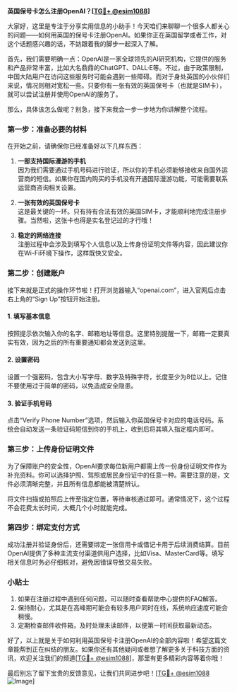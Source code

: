 **英国保号卡怎么注册OpenAI？[[TG💪+ @esim1088](https://t.me/s/esim1088)]**

大家好，这里是专注于分享实用信息的小助手！今天咱们来聊聊一个很多人都关心的问题——如何用英国的保号卡注册OpenAI。如果你正在英国留学或者工作，对这个话题感兴趣的话，不妨跟着我的脚步一起深入了解。

首先，我们需要明确一点：OpenAI是一家全球领先的AI研究机构，它提供的服务和产品非常丰富，比如大名鼎鼎的ChatGPT、DALL·E等。不过，由于政策限制，中国大陆用户在访问这些服务时可能会遇到一些障碍。而对于身处英国的小伙伴们来说，情况则相对宽松一些。只要你有一张有效的英国保号卡（也就是SIM卡），就可以尝试注册并使用OpenAI的服务了。

那么，具体该怎么做呢？别急，接下来我会一步一步地为你讲解整个流程。

### 第一步：准备必要的材料

在开始之前，请确保你已经准备好以下几样东西：

1. **一部支持国际漫游的手机**  
   因为我们需要通过手机号码进行验证，所以你的手机必须能够接收来自国外运营商的短信。如果你在国内购买的手机没有开通国际漫游功能，可能需要联系运营商咨询相关设置。

2. **一张有效的英国保号卡**  
   这是最关键的一环。只有持有合法有效的英国SIM卡，才能顺利地完成注册步骤。当然啦，这张卡也得是实名登记过的才行哦！

3. **稳定的网络连接**  
   注册过程中会涉及到填写个人信息以及上传身份证明文件等内容，因此建议你在Wi-Fi环境下操作，这样既快又安全。

### 第二步：创建账户

接下来就是正式的操作环节啦！打开浏览器输入“openai.com”，进入官网后点击右上角的“Sign Up”按钮开始注册。

#### 1. 填写基本信息
按照提示依次输入你的名字、邮箱地址等信息。这里特别提醒一下，邮箱一定要真实有效，因为之后的所有重要通知都会发送到这里。

#### 2. 设置密码
设置一个强密码，包含大小写字母、数字及特殊字符，长度至少为8位以上。记住不要使用过于简单的密码，以免造成安全隐患。

#### 3. 验证手机号码
点击“Verify Phone Number”选项，然后输入你英国保号卡对应的电话号码。系统会自动发送一条验证码短信到你的手机上，收到后将其填入指定框内即可。

### 第三步：上传身份证明文件

为了保障账户的安全性，OpenAI要求每位新用户都需上传一份身份证明文件作为补充资料。你可以选择护照、驾照或居民身份证中的任意一种。需要注意的是，文件必须清晰完整，并且所有信息都能被清楚辨认。

将文件扫描或拍照后上传至指定位置，等待审核通过即可。通常情况下，这个过程不会花费太长时间，大概几个小时就能完成。

### 第四步：绑定支付方式

成功注册并验证身份后，还需要绑定一张信用卡或借记卡用于后续消费结算。目前OpenAI提供了多种主流支付渠道供用户选择，比如Visa、MasterCard等。填写相关信息时务必仔细核对，避免因错误导致交易失败。

### 小贴士

1. 如果在注册过程中遇到任何问题，可以随时查看帮助中心提供的FAQ解答。
2. 保持耐心，尤其是在高峰期可能会有较多用户同时在线，系统响应速度可能会稍慢。
3. 定期检查邮件收件箱，及时处理未读邮件，以便第一时间获取最新动态。

好了，以上就是关于如何利用英国保号卡注册OpenAI的全部内容啦！希望这篇文章能帮到正在纠结的朋友。如果你还有其他疑问或者想了解更多关于科技方面的资讯，欢迎关注我们的频道[[TG💪+ @esim1088](https://t.me/s/esim1088)]，那里有更多精彩内容等着你哦！

最后别忘了留下宝贵的反馈意见，让我们共同进步吧！[[TG💪+ @esim1088](https://t.me/s/esim1088) ![Image](https://i.postimg.cc/4NQfJmqS/Snipaste-2025-05-13-00-14-12.png)]